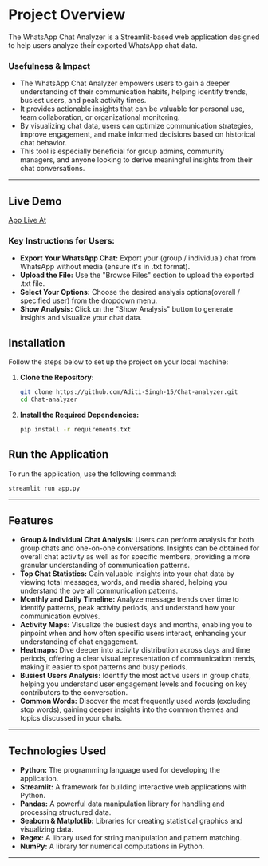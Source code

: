 # Project Overview  

The WhatsApp Chat Analyzer is a Streamlit-based web application designed to help users analyze their exported WhatsApp chat data.


### Usefulness & Impact  
- The WhatsApp Chat Analyzer empowers users to gain a deeper understanding of their communication habits, helping identify trends, busiest users, and peak activity times.
-  It provides actionable insights that can be valuable for personal use, team collaboration, or organizational monitoring.
-  By visualizing chat data, users can optimize communication strategies, improve engagement, and make informed decisions based on historical chat behavior.
-  This tool is especially beneficial for group admins, community managers, and anyone looking to derive meaningful insights from their chat conversations.  


---
## Live Demo
[App Live At](https://whatsapp-chat-analyzer-nox54hxnakbbqteeoi8v6f.streamlit.app/)

### Key Instructions for Users:
- **Export Your WhatsApp Chat:** Export your (group / individual) chat from WhatsApp without media (ensure it's in .txt format).
- **Upload the File:** Use the "Browse Files" section to upload the exported .txt file.
- **Select Your Options:** Choose the desired analysis options(overall / specified user) from the dropdown menu.
- **Show Analysis:** Click on the "Show Analysis" button to generate insights and visualize your chat data.

## Installation  

Follow the steps below to set up the project on your local machine:  

1. **Clone the Repository:**
   ```bash
   git clone https://github.com/Aditi-Singh-15/Chat-analyzer.git
   cd Chat-analyzer
2. **Install the Required Dependencies:**
   ```bash
   pip install -r requirements.txt


## Run the Application

To run the application, use the following command:

```bash
streamlit run app.py 
```

---

## Features 
- **Group & Individual Chat Analysis**: Users can perform analysis for both group chats and one-on-one conversations. Insights can be obtained for overall chat activity as well as for specific members, providing a more granular understanding of communication patterns.  
- **Top Chat Statistics:** Gain valuable insights into your chat data by viewing total messages, words, and media shared, helping you understand the overall communication patterns.
- **Monthly and Daily Timeline:** Analyze message trends over time to identify patterns, peak activity periods, and understand how your communication evolves.
- **Activity Maps:** Visualize the busiest days and months, enabling you to pinpoint when and how often specific users interact, enhancing your understanding of chat engagement.
- **Heatmaps:** Dive deeper into activity distribution across days and time periods, offering a clear visual representation of communication trends, making it easier to spot patterns and busy periods.
- **Busiest Users Analysis:** Identify the most active users in group chats, helping you understand user engagement levels and focusing on key contributors to the conversation.
- **Common Words:** Discover the most frequently used words (excluding stop words), gaining deeper insights into the common themes and topics discussed in your chats.
---
## Technologies Used
- **Python:** The programming language used for developing the application.
- **Streamlit:** A framework for building interactive web applications with Python.
- **Pandas:** A powerful data manipulation library for handling and processing structured data.
- **Seaborn & Matplotlib:** Libraries for creating statistical graphics and visualizing data.
- **Regex:** A library used for string manipulation and pattern matching.
- **NumPy:** A library for numerical computations in Python.

---
